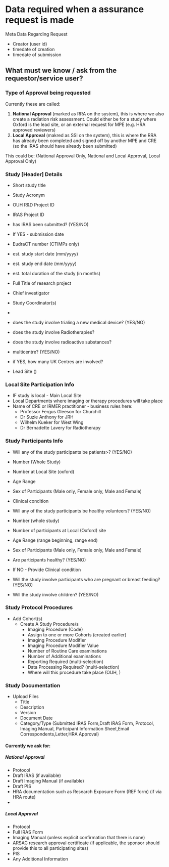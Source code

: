 # Data required when a assurance request is made

Meta Data Regarding Request
- Creator (user id)
- timedate of creation
- timedate of submission

## What must we know / ask from the requestor/service user?


### Type of Approval being requested

Currently these are called:
1. **National Approval** (marked as RRA on the system), this is where we also create a radiation risk assessment. Could either be for a study where Oxford is the lead site, or an external request for MPE (e.g. HRA approved reviewers)
2. **Local Approval** (makred as SSI on the system), this is where the RRA has already been completed and signed off by another MPE and CRE (so the IRAS should have already been submitted)

This could be: (National Approval Only, National and Local Approval, Local Approval Only)

### Study [Header] Details

- Short study title
- Study Acronym
- OUH R&D Project ID
- IRAS Project ID
- has IRAS been submitted? (YES/NO)
- If YES - submission date
- EudraCT number (CTIMPs only)
- est. study start date (mm/yyyy)
- est. study end date (mm/yyyy)
- est. total duration of the study (in months)
- Full Title of research project
- Chief investigator
- Study Coordinator(s)
- 
- does the study involve trialing a new medical device? (YES/NO)
- does the study involve Radiotherapies?
- does the study involve radioactive substances?

- multicentre? (YES/NO)
- if YES, how many UK Centres are involved?
- Lead Site ()

### Local Site Participation Info
- IF study is local - Main Local Site
- Local Departments where imaging or therapy procedures will take place
- Name of CRE or IRMER practitioner - business rules here:
  - Professor Fergus Gleeson for Churchill
  - Dr Suzie Anthony for JRH
  - Wilhelm Kueker for West Wing
  - Dr Bernadette Lavery for Radiotherapy


### Study Participants Info
- Will any of the study participants be patients>? (YES/NO)
- Number (Whole Study)
- Number at Local Site (oxford)
- Age Range
- Sex of Participants (Male only, Female only, Male and Female)
- Clinical condition
- Will any of the study participants be healthy volunteers? (YES/NO)
- Number (whole study)
- Number of participants at Local (Oxford) site
- Age Range (range beginning, range end)
- Sex of Participants (Male only, Female only, Male and Female)
- Are participants healthy? (YES/NO)
- If NO - Provide Clinical condition

- Will the study involve participants who are pregnant or breast feeding? (YES/NO)
- Will the study involve children?  (YES/NO)

### Study Protocol Procedures
- Add Cohort(s)
  - Create A Study Procedure/s
    - Imaging Procedure (Code)
    - Assign to one or more Cohorts (created earlier)
    - Imaging Procedure Modifier
    - Imaging Procedure Modifier Value
    - Number of Routine Care examinations
    - Number of Additional examinations
    - Reporting Required (multi-selection)
    - Data Processing Required? (multi-selection)
    - Where will this procedure take place (OUH, )

### Study Documentation
- Upload Files
  - Title
  - Description
  - Version
  - Document Date
  - Category/Type (Submitted IRAS Form,Draft IRAS Form, Protocol, Imaging Manual, Participant Information Sheet,Email Correspondents,Letter,HRA Approval)

#### Currently we ask for:
##### National Approval
- Protocol
- Draft IRAS (if available)
- Draft Imaging Manual (if available)
- Draft PIS
- HRA documentation such as Research Exposure Form (REF form) (if via HRA route)
- 

##### Local Approval
- Protocol
- Full IRAS Form
- Imaging Manual (unless explicit confirmation that there is none)
- ARSAC research approval certificate (if applicable, the sponsor should provide this to all participating sites)
- PIS
- Any Additional Information